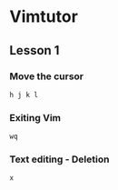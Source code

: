 # Vimtutor

## Lesson 1

### Move the cursor


`h j k l`

### Exiting Vim

```
wq
```

### Text editing - Deletion

`x`

